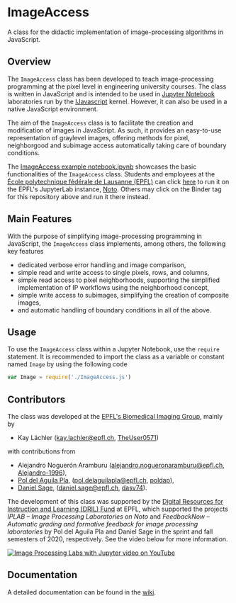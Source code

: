 # ImageAccess
A class for the didactic implementation of image-processing algorithms in JavaScript.

## Overview
The `ImageAccess` class has been developed to teach image-processing programming at the pixel level in engineering university courses. The class is written in JavaScript and is intended to be used in [Jupyter Notebook](https://jupyter.org/) laboratories run by the [IJavascript](http://n-riesco.github.io/ijavascript/) kernel. However, it can also be used in a native JavaScript environment. 

The aim of the `ImageAccess` class is to facilitate the creation and modification of images in JavaScript. As such, it provides an easy-to-use representation of graylevel images, offering methods for pixel, neighborgood and subimage access automatically taking care of boundary conditions.

The [ImageAccess example notebook.ipynb](https://nbviewer.jupyter.org/github/Biomedical-Imaging-Group/image-access/blob/master/ImageAccess%20example%20notebook.ipynb) showcases the basic functionalities of the `ImageAccess` class. Students and employees at the [École polytechnique fédérale de Lausanne (EPFL)](https://epfl.ch/en) can click [here](https://bit.ly/2FGVRzn) to run it on the EPFL's JupyterLab instance, [Noto](https://www.epfl.ch/education/educational-initiatives/cede/digitaltools/noto/). Others may click on the Binder tag for this repository above and run it there instead.

## Main Features
With the purpose of simplifying image-processing programming in JavaScript, the `ImageAccess` class implements, among others, the following key features
* dedicated verbose error handling and image comparison,
* simple read and write access to single pixels, rows, and columns, 
* simple read access to pixel neighborhoods, supporting the simplified implementation of IP workflows using the neighborhood concept,
* simple write access to subimages, simplifying the creation of composite images, 
* and automatic handling of boundary conditions in all of the above.

## Usage
To use the `ImageAccess` class within a Jupyter Notebook, use the `require` statement. It is recommended to import the class as a variable or constant named `Image` by using the following code
```javascript
var Image = require('./ImageAccess.js')
```

## Contributors
The class was developed at the [EPFL's Biomedical Imaging Group](http://bigwww.epfl.ch), mainly by

* Kay Lächler (kay.lachler@epfl.ch, [TheUser0571](https://github.com/TheUser0571))

with contributions from

* Alejandro Noguerón Aramburu (alejandro.nogueronaramburu@epfl.ch, [Alejandro-1996](https://github.com/Alejandro-1996)),
* [Pol del Aguila Pla](https://poldap.github.io), (pol.delaguilapla@epfl.ch, [poldap](https://github.com/poldap)),
* [Daniel Sage](http://bigwww.epfl.ch/sage/index.html), (daniel.sage@epfl.ch, [dasv74](https://github.com/dasv74)).

The development of this class was supported by the [Digital Resources for Instruction and Learning (DRIL) Fund](https://www.epfl.ch/education/educational-initiatives/cede/digitaltools/dril/) at EPFL, which supported the projects _IPLAB – Image Processing Laboratories on Noto_ and _FeedbackNow – Automatic grading and formative feedback for image processing laboratories_ by Pol del Aguila Pla and Daniel Sage in the sprint and fall semesters of 2020, respectively. See the video below for more information. 

[![Image Processing Labs with Jupyter video on YouTube](http://img.youtube.com/vi/AF18wN37B6Q/0.jpg)](http://www.youtube.com/watch?v=AF18wN37B6Q "Image Processing Labs with Jupyter")

## Documentation
A detailed documentation can be found in the [wiki](https://github.com/Biomedical-Imaging-Group/image-access/wiki).
